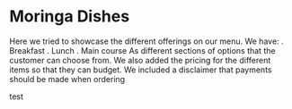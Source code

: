 # Moringa Dishes
Here we tried to showcase the different offerings on our menu.
We have:
. Breakfast
. Lunch 
. Main course
As different sections of options that the customer can choose from.
We also added the pricing for the different items so that they can budget.
We included a disclaimer that payments should be made when ordering

test